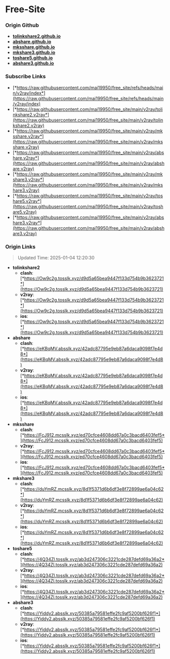 # Free-Site

### Origin Github

- [**tolinkshare2.github.io**](https://github.com/tolinkshare2/tolinkshare2.github.io)
- [**abshare.github.io**](https://github.com/abshare/abshare.github.io)
- [**mksshare.github.io**](https://github.com/mksshare/mksshare.github.io)
- [**mkshare3.github.io**](https://github.com/mkshare3/mkshare3.github.io)
- [**toshare5.github.io**](https://github.com/toshare5/toshare5.github.io)
- [**abshare3.github.io**](https://github.com/abshare3/abshare3.github.io)

### Subscribe Links

- [*https://raw.githubusercontent.com/mai19950/free_site/refs/heads/main/v2ray/index*](https://raw.githubusercontent.com/mai19950/free_site/refs/heads/main/v2ray/index)
- [*https://raw.githubusercontent.com/mai19950/free_site/main/v2ray/tolinkshare2.v2ray*](https://raw.githubusercontent.com/mai19950/free_site/main/v2ray/tolinkshare2.v2ray)
- [*https://raw.githubusercontent.com/mai19950/free_site/main/v2ray/mksshare.v2ray*](https://raw.githubusercontent.com/mai19950/free_site/main/v2ray/mksshare.v2ray)
- [*https://raw.githubusercontent.com/mai19950/free_site/main/v2ray/abshare.v2ray*](https://raw.githubusercontent.com/mai19950/free_site/main/v2ray/abshare.v2ray)
- [*https://raw.githubusercontent.com/mai19950/free_site/main/v2ray/mkshare3.v2ray*](https://raw.githubusercontent.com/mai19950/free_site/main/v2ray/mkshare3.v2ray)
- [*https://raw.githubusercontent.com/mai19950/free_site/main/v2ray/toshare5.v2ray*](https://raw.githubusercontent.com/mai19950/free_site/main/v2ray/toshare5.v2ray)
- [*https://raw.githubusercontent.com/mai19950/free_site/main/v2ray/abshare3.v2ray*](https://raw.githubusercontent.com/mai19950/free_site/main/v2ray/abshare3.v2ray)

### Origin Links

> Updated Time: 2025-01-04 12:20:30

- **tolinkshare2**
  - **clash**: [*https://Ow9c2g.tosslk.xyz/d9d5a65bea9447f133d754b9b3623721*](https://Ow9c2g.tosslk.xyz/d9d5a65bea9447f133d754b9b3623721)
  - **v2ray**: [*https://Ow9c2g.tosslk.xyz/d9d5a65bea9447f133d754b9b3623721*](https://Ow9c2g.tosslk.xyz/d9d5a65bea9447f133d754b9b3623721)
  - **ios**: [*https://Ow9c2g.tosslk.xyz/d9d5a65bea9447f133d754b9b3623721*](https://Ow9c2g.tosslk.xyz/d9d5a65bea9447f133d754b9b3623721)
- **abshare**
  - **clash**: [*https://eKBqMV.absslk.xyz/42adc87795e9eb87a6daca9098f7e4d8*](https://eKBqMV.absslk.xyz/42adc87795e9eb87a6daca9098f7e4d8)
  - **v2ray**: [*https://eKBqMV.absslk.xyz/42adc87795e9eb87a6daca9098f7e4d8*](https://eKBqMV.absslk.xyz/42adc87795e9eb87a6daca9098f7e4d8)
  - **ios**: [*https://eKBqMV.absslk.xyz/42adc87795e9eb87a6daca9098f7e4d8*](https://eKBqMV.absslk.xyz/42adc87795e9eb87a6daca9098f7e4d8)
- **mksshare**
  - **clash**: [*https://FcJ912.mcsslk.xyz/ed70cfce4608dd67a0c3bacd6403fef5*](https://FcJ912.mcsslk.xyz/ed70cfce4608dd67a0c3bacd6403fef5)
  - **v2ray**: [*https://FcJ912.mcsslk.xyz/ed70cfce4608dd67a0c3bacd6403fef5*](https://FcJ912.mcsslk.xyz/ed70cfce4608dd67a0c3bacd6403fef5)
  - **ios**: [*https://FcJ912.mcsslk.xyz/ed70cfce4608dd67a0c3bacd6403fef5*](https://FcJ912.mcsslk.xyz/ed70cfce4608dd67a0c3bacd6403fef5)
- **mkshare3**
  - **clash**: [*https://duYmRZ.mcsslk.xyz/8d1f5371d6b6df3e8f72899ae6a04c62*](https://duYmRZ.mcsslk.xyz/8d1f5371d6b6df3e8f72899ae6a04c62)
  - **v2ray**: [*https://duYmRZ.mcsslk.xyz/8d1f5371d6b6df3e8f72899ae6a04c62*](https://duYmRZ.mcsslk.xyz/8d1f5371d6b6df3e8f72899ae6a04c62)
  - **ios**: [*https://duYmRZ.mcsslk.xyz/8d1f5371d6b6df3e8f72899ae6a04c62*](https://duYmRZ.mcsslk.xyz/8d1f5371d6b6df3e8f72899ae6a04c62)
- **toshare5**
  - **clash**: [*https://4Q34Zl.tosslk.xyz/ab3d247306c3221cde287defd69a36a2*](https://4Q34Zl.tosslk.xyz/ab3d247306c3221cde287defd69a36a2)
  - **v2ray**: [*https://4Q34Zl.tosslk.xyz/ab3d247306c3221cde287defd69a36a2*](https://4Q34Zl.tosslk.xyz/ab3d247306c3221cde287defd69a36a2)
  - **ios**: [*https://4Q34Zl.tosslk.xyz/ab3d247306c3221cde287defd69a36a2*](https://4Q34Zl.tosslk.xyz/ab3d247306c3221cde287defd69a36a2)
- **abshare3**
  - **clash**: [*https://Yiddy2.absslk.xyz/50385a79581effe2fc9af5200bf626f1*](https://Yiddy2.absslk.xyz/50385a79581effe2fc9af5200bf626f1)
  - **v2ray**: [*https://Yiddy2.absslk.xyz/50385a79581effe2fc9af5200bf626f1*](https://Yiddy2.absslk.xyz/50385a79581effe2fc9af5200bf626f1)
  - **ios**: [*https://Yiddy2.absslk.xyz/50385a79581effe2fc9af5200bf626f1*](https://Yiddy2.absslk.xyz/50385a79581effe2fc9af5200bf626f1)
